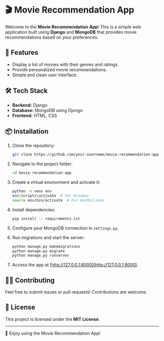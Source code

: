 # 🎬 Movie Recommendation App

Welcome to the **Movie Recommendation App**! This is a simple web application built using **Django** and **MongoDB** that provides movie recommendations based on your preferences.

## 🚀 Features
- Display a list of movies with their genres and ratings.
- Provide personalized movie recommendations.
- Simple and clean user interface.

## 🛠️ Tech Stack
- **Backend:** Django
- **Database:** MongoDB using Djongo
- **Frontend:** HTML, CSS

## 📦 Installation
1. Clone the repository:
    ```bash
    git clone https://github.com/your-username/movie-recommendation-app.git
    ```

2. Navigate to the project folder:
    ```bash
    cd movie-recommendation-app
    ```

3. Create a virtual environment and activate it:
    ```bash
    python -m venv env
    env\Scripts\activate  # For Windows
    source env/bin/activate  # For macOS/Linux
    ```

4. Install dependencies:
    ```bash
    pip install -r requirements.txt
    ```

5. Configure your MongoDB connection in `settings.py`.

6. Run migrations and start the server:
    ```bash
    python manage.py makemigrations
    python manage.py migrate
    python manage.py runserver
    ```

7. Access the app at [http://127.0.0.1:8000](http://127.0.0.1:8000).

## 🧑‍💻 Contributing
Feel free to submit issues or pull requests! Contributions are welcome.

## 📜 License
This project is licensed under the **MIT License**.

---

🎉 Enjoy using the Movie Recommendation App!